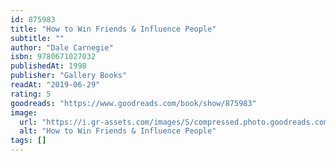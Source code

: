 ```yaml
---
id: 875983
title: "How to Win Friends & Influence People"
subtitle: ""
author: "Dale Carnegie"
isbn: 9780671027032
publishedAt: 1998
publisher: "Gallery Books"
readAt: "2019-06-29"
rating: 5
goodreads: "https://www.goodreads.com/book/show/875983"
image:
  url: "https://i.gr-assets.com/images/S/compressed.photo.goodreads.com/books/1179108396l/875983._SY475_.jpg"
  alt: "How to Win Friends & Influence People"
tags: []
---
```

